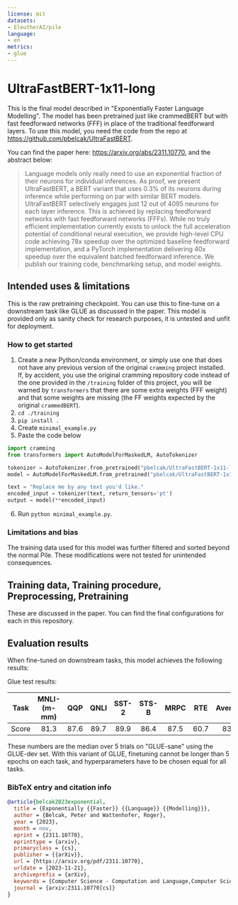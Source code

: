 ```yaml
---
license: mit
datasets:
- EleutherAI/pile
language:
- en
metrics:
- glue
---
```


# UltraFastBERT-1x11-long

This is the final model described in "Exponentially Faster Language Modelling".
The model has been pretrained just like crammedBERT but with fast feedforward networks (FFF) in place of the traditional feedforward layers.
To use this model, you need the code from the repo at https://github.com/pbelcak/UltraFastBERT.

You can find the paper here: https://arxiv.org/abs/2311.10770, and the abstract below:

> Language models only really need to use an exponential fraction of their neurons for individual inferences. 
> As proof, we present UltraFastBERT, a BERT variant that uses 0.3% of its neurons during inference while performing on par with similar BERT models. UltraFastBERT selectively engages just 12 out of 4095 neurons for each layer inference. This is achieved by replacing feedforward networks with fast feedforward networks (FFFs).
> While no truly efficient implementation currently exists to unlock the full acceleration potential of conditional neural execution, we provide high-level CPU code achieving 78x speedup over the optimized baseline feedforward implementation, and a PyTorch implementation delivering 40x speedup over the equivalent batched feedforward inference. We publish our training code, benchmarking setup, and model weights.


## Intended uses & limitations

This is the raw pretraining checkpoint. You can use this to fine-tune on a downstream task like GLUE as discussed in the paper. This model is provided only as sanity check for research purposes, it is untested and unfit for deployment.

### How to get started

1. Create a new Python/conda environment, or simply use one that does not have any previous version of the original `cramming` project installed. If, by accident, you use the original cramming repository code instead of the one provided in the `/training` folder of this project, you will be warned by `transformers` that there are some extra weights (FFF weight) and that some weights are missing (the FF weights expected by the original `crammedBERT`).
2. `cd ./training`
3. `pip install .`
4. Create `minimal_example.py`
5. Paste the code below

```python
import cramming
from transformers import AutoModelForMaskedLM, AutoTokenizer

tokenizer = AutoTokenizer.from_pretrained("pbelcak/UltraFastBERT-1x11-long")
model = AutoModelForMaskedLM.from_pretrained("pbelcak/UltraFastBERT-1x11-long")

text = "Replace me by any text you'd like."
encoded_input = tokenizer(text, return_tensors='pt')
output = model(**encoded_input)
```

6. Run `python minimal_example.py`.


### Limitations and bias

The training data used for this model was further filtered and sorted beyond the normal Pile. These modifications were not tested for unintended consequences.

## Training data, Training procedure, Preprocessing, Pretraining

These are discussed in the paper. You can find the final configurations for each in this repository.

## Evaluation results

When fine-tuned on downstream tasks, this model achieves the following results:

Glue test results:

| Task | MNLI-(m-mm) | QQP  | QNLI | SST-2 | STS-B | MRPC | RTE  | Average |
|:----:|:-----------:|:----:|:----:|:-----:|:-----:|:----:|:----:|:-------:|
| Score|  81.3       | 87.6 | 89.7 | 89.9  | 86.4  | 87.5 | 60.7 | 83.0    |

These numbers are the median over 5 trials on "GLUE-sane" using the GLUE-dev set. With this variant of GLUE, finetuning cannot be longer than 5 epochs on each task, and hyperparameters have to be chosen equal for all tasks.

### BibTeX entry and citation info

```bibtex
@article{belcak2023exponential,
  title = {Exponentially {{Faster}} {{Language}} {{Modelling}}},
  author = {Belcak, Peter and Wattenhofer, Roger},
  year = {2023},
  month = nov,
  eprint = {2311.10770},
  eprinttype = {arxiv},
  primaryclass = {cs},
  publisher = {{arXiv}},
  url = {https://arxiv.org/pdf/2311.10770},
  urldate = {2023-11-21},
  archiveprefix = {arXiv},
  keywords = {Computer Science - Computation and Language,Computer Science - Machine Learning},
  journal = {arxiv:2311.10770[cs]}
}
```